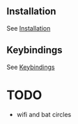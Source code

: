 ## Installation

See [Installation](./installation.md)

## Keybindings

See [Keybindings](./keybindings.md)

# TODO
- wifi and bat circles
